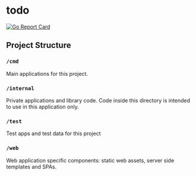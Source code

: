 # todo

[![Go Report Card](https://goreportcard.com/badge/github.com/ankush-velotio/todo?style=flat-square)](https://goreportcard.com/report/github.com/ankush-velotio/todo)

## Project Structure

### `/cmd`
Main applications for this project.

### `/internal`
Private applications and library code. Code inside this directory is intended to use
in this application only.

### `/test`
Test apps and test data for this project

### `/web`
Web application specific components: static web assets, server side templates and SPAs.
